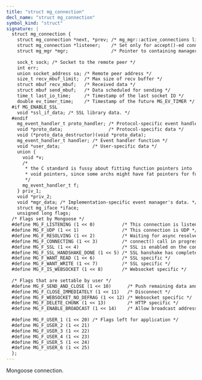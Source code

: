 ```yaml
---
title: "struct mg_connection"
decl_name: "struct mg_connection"
symbol_kind: "struct"
signature: |
  struct mg_connection {
    struct mg_connection *next, *prev; /* mg_mgr::active_connections linkage */
    struct mg_connection *listener;    /* Set only for accept()-ed connections */
    struct mg_mgr *mgr;                /* Pointer to containing manager */
  
    sock_t sock; /* Socket to the remote peer */
    int err;
    union socket_address sa; /* Remote peer address */
    size_t recv_mbuf_limit;  /* Max size of recv buffer */
    struct mbuf recv_mbuf;   /* Received data */
    struct mbuf send_mbuf;   /* Data scheduled for sending */
    time_t last_io_time;     /* Timestamp of the last socket IO */
    double ev_timer_time;    /* Timestamp of the future MG_EV_TIMER */
  #if MG_ENABLE_SSL
    void *ssl_if_data; /* SSL library data. */
  #endif
    mg_event_handler_t proto_handler; /* Protocol-specific event handler */
    void *proto_data;                 /* Protocol-specific data */
    void (*proto_data_destructor)(void *proto_data);
    mg_event_handler_t handler; /* Event handler function */
    void *user_data;            /* User-specific data */
    union {
      void *v;
      /*
       * the C standard is fussy about fitting function pointers into
       * void pointers, since some archs might have fat pointers for functions.
       */
      mg_event_handler_t f;
    } priv_1;
    void *priv_2;
    void *mgr_data; /* Implementation-specific event manager's data. */
    struct mg_iface *iface;
    unsigned long flags;
  /* Flags set by Mongoose */
  #define MG_F_LISTENING (1 << 0)          /* This connection is listening */
  #define MG_F_UDP (1 << 1)                /* This connection is UDP */
  #define MG_F_RESOLVING (1 << 2)          /* Waiting for async resolver */
  #define MG_F_CONNECTING (1 << 3)         /* connect() call in progress */
  #define MG_F_SSL (1 << 4)                /* SSL is enabled on the connection */
  #define MG_F_SSL_HANDSHAKE_DONE (1 << 5) /* SSL hanshake has completed */
  #define MG_F_WANT_READ (1 << 6)          /* SSL specific */
  #define MG_F_WANT_WRITE (1 << 7)         /* SSL specific */
  #define MG_F_IS_WEBSOCKET (1 << 8)       /* Websocket specific */
  
  /* Flags that are settable by user */
  #define MG_F_SEND_AND_CLOSE (1 << 10)      /* Push remaining data and close  */
  #define MG_F_CLOSE_IMMEDIATELY (1 << 11)   /* Disconnect */
  #define MG_F_WEBSOCKET_NO_DEFRAG (1 << 12) /* Websocket specific */
  #define MG_F_DELETE_CHUNK (1 << 13)        /* HTTP specific */
  #define MG_F_ENABLE_BROADCAST (1 << 14)    /* Allow broadcast address usage */
  
  #define MG_F_USER_1 (1 << 20) /* Flags left for application */
  #define MG_F_USER_2 (1 << 21)
  #define MG_F_USER_3 (1 << 22)
  #define MG_F_USER_4 (1 << 23)
  #define MG_F_USER_5 (1 << 24)
  #define MG_F_USER_6 (1 << 25)
  };
---
```


Mongoose connection. 

